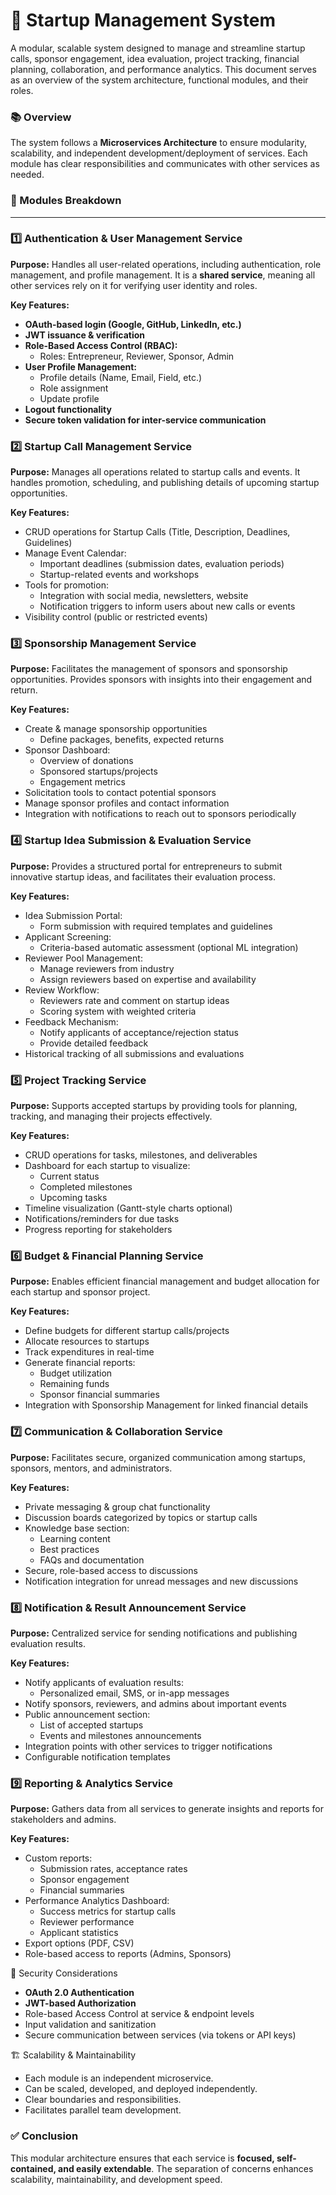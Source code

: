 🚀 Startup Management System
============================

A modular, scalable system designed to manage and streamline startup calls, sponsor engagement, idea evaluation, project tracking, financial planning, collaboration, and performance analytics. This document serves as an overview of the system architecture, functional modules, and their roles.


### 📚 Overview
The system follows a **Microservices Architecture** to ensure modularity, scalability, and independent development/deployment of services. Each module has clear responsibilities and communicates with other services as needed.


### **🧩 Modules Breakdown**
****
### 1️⃣ **Authentication & User Management Service**

**Purpose:** Handles all user-related operations, including authentication, role management, and profile management. It is a **shared service**, meaning all other services rely on it for verifying user identity and roles.

**Key Features:**

-   **OAuth-based login (Google, GitHub, LinkedIn, etc.)**
-   **JWT issuance & verification**
-   **Role-Based Access Control (RBAC):**
    -   Roles: Entrepreneur, Reviewer, Sponsor, Admin
-   **User Profile Management:**
    -   Profile details (Name, Email, Field, etc.)
    -   Role assignment
    -   Update profile
-   **Logout functionality**
-   **Secure token validation for inter-service communication**

### 2️⃣ **Startup Call Management Service**

**Purpose:** Manages all operations related to startup calls and events. It handles promotion, scheduling, and publishing details of upcoming startup opportunities.

**Key Features:**

-   CRUD operations for Startup Calls (Title, Description, Deadlines, Guidelines)
-   Manage Event Calendar:
    -   Important deadlines (submission dates, evaluation periods)
    -   Startup-related events and workshops
-   Tools for promotion:
    -   Integration with social media, newsletters, website
    -   Notification triggers to inform users about new calls or events
-   Visibility control (public or restricted events)


### 3️⃣ **Sponsorship Management Service**

**Purpose:** Facilitates the management of sponsors and sponsorship opportunities. Provides sponsors with insights into their engagement and return.

**Key Features:**

-   Create & manage sponsorship opportunities
    -   Define packages, benefits, expected returns
-   Sponsor Dashboard:
    -   Overview of donations
    -   Sponsored startups/projects
    -   Engagement metrics
-   Solicitation tools to contact potential sponsors
-   Manage sponsor profiles and contact information
-   Integration with notifications to reach out to sponsors periodically


### 4️⃣ **Startup Idea Submission & Evaluation Service**

**Purpose:** Provides a structured portal for entrepreneurs to submit innovative startup ideas, and facilitates their evaluation process.

**Key Features:**

-   Idea Submission Portal:
    -   Form submission with required templates and guidelines
-   Applicant Screening:
    -   Criteria-based automatic assessment (optional ML integration)
-   Reviewer Pool Management:
    -   Manage reviewers from industry
    -   Assign reviewers based on expertise and availability
-   Review Workflow:
    -   Reviewers rate and comment on startup ideas
    -   Scoring system with weighted criteria
-   Feedback Mechanism:
    -   Notify applicants of acceptance/rejection status
    -   Provide detailed feedback
-   Historical tracking of all submissions and evaluations


### 5️⃣ **Project Tracking Service**

**Purpose:** Supports accepted startups by providing tools for planning, tracking, and managing their projects effectively.

**Key Features:**

-   CRUD operations for tasks, milestones, and deliverables
-   Dashboard for each startup to visualize:
    -   Current status
    -   Completed milestones
    -   Upcoming tasks
-   Timeline visualization (Gantt-style charts optional)
-   Notifications/reminders for due tasks
-   Progress reporting for stakeholders


### 6️⃣ **Budget & Financial Planning Service**

**Purpose:** Enables efficient financial management and budget allocation for each startup and sponsor project.

**Key Features:**

-   Define budgets for different startup calls/projects
-   Allocate resources to startups
-   Track expenditures in real-time
-   Generate financial reports:
    -   Budget utilization
    -   Remaining funds
    -   Sponsor financial summaries
-   Integration with Sponsorship Management for linked financial details


### 7️⃣ **Communication & Collaboration Service**

**Purpose:** Facilitates secure, organized communication among startups, sponsors, mentors, and administrators.

**Key Features:**

-   Private messaging & group chat functionality
-   Discussion boards categorized by topics or startup calls
-   Knowledge base section:
    -   Learning content
    -   Best practices
    -   FAQs and documentation
-   Secure, role-based access to discussions
-   Notification integration for unread messages and new discussions


### 8️⃣ **Notification & Result Announcement Service**

**Purpose:** Centralized service for sending notifications and publishing evaluation results.

**Key Features:**

-   Notify applicants of evaluation results:
    -   Personalized email, SMS, or in-app messages
-   Notify sponsors, reviewers, and admins about important events
-   Public announcement section:
    -   List of accepted startups
    -   Events and milestones announcements
-   Integration points with other services to trigger notifications
-   Configurable notification templates


### 9️⃣ **Reporting & Analytics Service**

**Purpose:** Gathers data from all services to generate insights and reports for stakeholders and admins.

**Key Features:**

-   Custom reports:
    -   Submission rates, acceptance rates
    -   Sponsor engagement
    -   Financial summaries
-   Performance Analytics Dashboard:
    -   Success metrics for startup calls
    -   Reviewer performance
    -   Applicant statistics
-   Export options (PDF, CSV)
-   Role-based access to reports (Admins, Sponsors)


🔐 Security Considerations
-   **OAuth 2.0 Authentication**
-   **JWT-based Authorization**
-   Role-based Access Control at service & endpoint levels
-   Input validation and sanitization
-   Secure communication between services (via tokens or API keys)


🏗️ Scalability & Maintainability
-   Each module is an independent microservice.
-   Can be scaled, developed, and deployed independently.
-   Clear boundaries and responsibilities.
-   Facilitates parallel team development.


### ✅ Conclusion
This modular architecture ensures that each service is **focused, self-contained, and easily extendable**. The separation of concerns enhances scalability, maintainability, and development speed.
